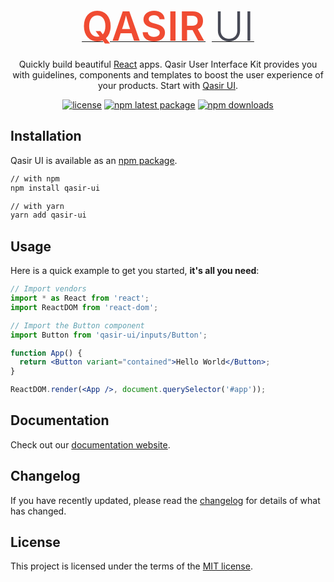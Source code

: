 <p align="center">
  <a href="https://qasir-ui.qasir.xyz/" rel="noopener" target="_blank">
  <span style="color: #F04B32;
    margin: 0;
    font-size: 4rem;
    font-weight: 600;
    letter-spacing: 0.05rem;
    text-transform: uppercase; margin-right: 10px">Qasir</span>
    <span style="color: #474955;
    font-weight: 300; font-size: 4rem;">UI</span>
  </a>
</p>

<div align="center">

Quickly build beautiful [React](https://reactjs.org/) apps. Qasir User Interface Kit provides you with guidelines, components and templates to boost the user experience of your products. Start with [Qasir UI](https://qasir-ui.qasir.xyz/?path=/docs/getting-started-intro--page).

[![license](https://img.shields.io/badge/license-MIT-blue.svg)](https://github.com/qasir-id/qasir-ui/blob/master/LICENSE)
[![npm latest package](https://img.shields.io/npm/v/qasir-ui/latest.svg)](https://www.npmjs.com/package/qasir-ui)
[![npm downloads](https://img.shields.io/npm/dm/qasir-ui/core.svg)](https://www.npmjs.com/package/qasir-ui)

</div>

## Installation

Qasir UI is available as an [npm package](https://www.npmjs.com/package/qasir-ui).

```sh
// with npm
npm install qasir-ui

// with yarn
yarn add qasir-ui
```

## Usage

Here is a quick example to get you started, **it's all you need**:

```jsx
// Import vendors
import * as React from 'react';
import ReactDOM from 'react-dom';

// Import the Button component
import Button from 'qasir-ui/inputs/Button';

function App() {
  return <Button variant="contained">Hello World</Button>;
}

ReactDOM.render(<App />, document.querySelector('#app'));
```

## Documentation

Check out our [documentation website](https://qasir-ui.qasir.xyz/).

## Changelog

If you have recently updated, please read the [changelog](https://github.com/qasir-id/qasir-ui/releases) for details of what has changed.

## License

This project is licensed under the terms of the
[MIT license](/LICENSE).
